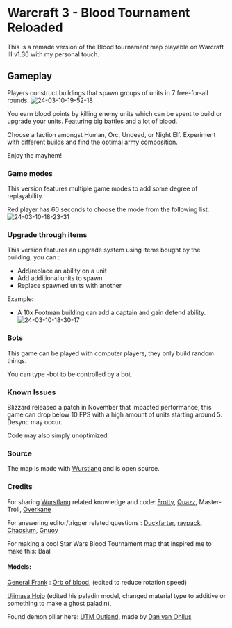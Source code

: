 # Warcraft 3 - Blood Tournament Reloaded

This is a remade version of the Blood tournament map playable on Warcraft III v1.36 with my personal touch.

## Gameplay

Players construct buildings that spawn groups of units in 7 free-for-all rounds.
![24-03-10-19-52-18](https://github.com/Jaccouille/wc3-blood-tournament/assets/7768858/c2c7dc47-1bf2-4460-81a3-ba8657c6dbe4)

You earn blood points by killing enemy units which can be spent to build or upgrade your units.
Featuring big battles and a lot of blood.

Choose a faction amongst Human, Orc, Undead, or Night Elf.
Experiment with different builds and find the optimal army composition.

Enjoy the mayhem!

### Game modes
This version features multiple game modes to add some degree of replayability.

Red player has 60 seconds to choose the mode from the following list.
![24-03-10-18-23-31](https://github.com/Jaccouille/wc3-blood-tournament/assets/7768858/7a368477-17c1-4d2c-86c9-e1c82f1d8d40)

### Upgrade through items
This version features an upgrade system using items bought by the building, you can :
- Add/replace an ability on a unit
- Add additional units to spawn
- Replace spawned units with another

Example:
- A 10x Footman building can add a captain and gain defend ability.
![24-03-10-18-30-17](https://github.com/Jaccouille/wc3-blood-tournament/assets/7768858/7316335d-88a1-4286-a56a-c7a829f87c6b)

### Bots

This game can be played with computer players, they only build random things.

You can type -bot to be controlled by a bot.

### Known Issues

Blizzard released a patch in November that impacted performance, this game can drop below 10 FPS with a high amount of units starting around 5.
Desync may occur.

Code may also simply unoptimized.


### Source
The map is made with [Wurstlang](https://wurstlang.org/) and is open source.

### Credits
For sharing [Wurstlang](https://wurstlang.org/) related knowledge and code: [Frotty](https://www.hiveworkshop.com/members/frotty.163331/), [Quazz](https://www.hiveworkshop.com/members/thequazz.256508/), Master-Troll, [Overkane](https://www.hiveworkshop.com/members/overkane.203829/)

For answering editor/trigger related questions : [Duckfarter](https://www.hiveworkshop.com/members/duckfarter.273864/), [raypack](https://www.hiveworkshop.com/members/raypack.290205/), [Chaosium](https://www.hiveworkshop.com/members/chaosium.221526/), [Gnuoy](https://www.hiveworkshop.com/members/gnuoy.144926/)

For making a cool Star Wars Blood Tournament map that inspired me to make this: Baal

#### Models:

[General Frank](https://www.hiveworkshop.com/members/127492/') : [Orb of blood](https://www.hiveworkshop.com/members/142431/https://www.hiveworkshop.com/threads/orb-of-blood.106236/), (edited to reduce rotation speed)

[Ujimasa Hojo](https://www.hiveworkshop.com/members/142431/) (edited his paladin model, changed material type to additive or something to make a ghost paladin),

Found demon pillar here: [UTM Outland](https://www.hiveworkshop.com/threads/outland-utm.152344/), made by [Dan van Ohllus](https://www.hiveworkshop.com/forums/members/Dan%20van%20Ohllus/)
